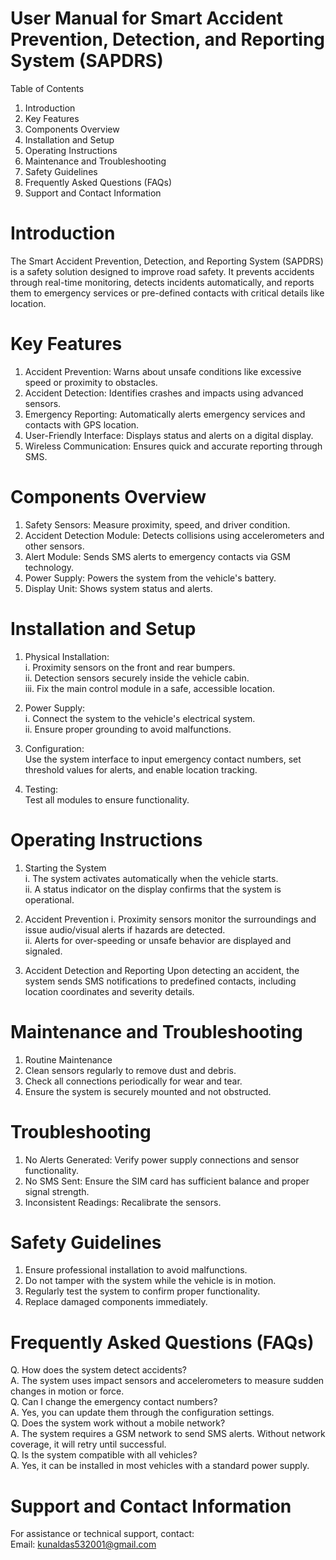 # User Manual for Smart Accident Prevention, Detection, and Reporting System (SAPDRS)
Table of Contents
1. Introduction
2. Key Features
3. Components Overview
4. Installation and Setup
5. Operating Instructions
6. Maintenance and Troubleshooting
7. Safety Guidelines
8. Frequently Asked Questions (FAQs)
9. Support and Contact Information
    
# Introduction
The Smart Accident Prevention, Detection, and Reporting System (SAPDRS) is a safety solution designed to improve road safety. It prevents accidents through real-time monitoring, detects incidents automatically, and reports them to emergency services or pre-defined contacts with critical details like location.

# Key Features
  1. Accident Prevention: Warns about unsafe conditions like excessive speed or proximity to obstacles.
  2. Accident Detection: Identifies crashes and impacts using advanced sensors.
  3. Emergency Reporting: Automatically alerts emergency services and contacts with GPS location.
  4. User-Friendly Interface: Displays status and alerts on a digital display.
  5. Wireless Communication: Ensures quick and accurate reporting through SMS.
  
# Components Overview
  1. Safety Sensors: Measure proximity, speed, and driver condition.
  2. Accident Detection Module: Detects collisions using accelerometers and other sensors.
  3. Alert Module: Sends SMS alerts to emergency contacts via GSM technology.
  4. Power Supply: Powers the system from the vehicle's battery.
  5. Display Unit: Shows system status and alerts.

# Installation and Setup
  1. Physical Installation:
     <br>
     i. Proximity sensors on the front and rear bumpers.
     <br>
     ii. Detection sensors securely inside the vehicle cabin.
     <br>
     iii. Fix the main control module in a safe, accessible location.

2. Power Supply:
   <br>
    i. Connect the system to the vehicle's electrical system.
   <br>
    ii. Ensure proper grounding to avoid malfunctions.
    
3. Configuration:
   <br>
    Use the system interface to input emergency contact numbers, set threshold values for alerts, and enable location tracking.

4. Testing:
   <br>
   Test all modules to ensure functionality.

# Operating Instructions
  1. Starting the System
     <br>
      i. The system activates automatically when the vehicle starts.
     <br>
      ii. A status indicator on the display confirms that the system is operational.
  2. Accident Prevention
        i. Proximity sensors monitor the surroundings and issue audio/visual alerts if hazards are detected.
     <br>
        ii. Alerts for over-speeding or unsafe behavior are displayed and signaled.

  3. Accident Detection and Reporting
     Upon detecting an accident, the system sends SMS notifications to predefined contacts, including location coordinates and severity details.

# Maintenance and Troubleshooting
1. Routine Maintenance
2. Clean sensors regularly to remove dust and debris.
3. Check all connections periodically for wear and tear.
4. Ensure the system is securely mounted and not obstructed.

# Troubleshooting
1. No Alerts Generated: Verify power supply connections and sensor functionality.
2. No SMS Sent: Ensure the SIM card has sufficient balance and proper signal strength.
3. Inconsistent Readings: Recalibrate the sensors.

# Safety Guidelines
1. Ensure professional installation to avoid malfunctions.
2. Do not tamper with the system while the vehicle is in motion.
3. Regularly test the system to confirm proper functionality.
4. Replace damaged components immediately.

# Frequently Asked Questions (FAQs)
Q. How does the system detect accidents?
<br>
A. The system uses impact sensors and accelerometers to measure sudden changes in motion or
force.
<br>
Q. Can I change the emergency contact numbers?
<br>
A. Yes, you can update them through the configuration settings.
<br>
Q. Does the system work without a mobile network?
<br>
A. The system requires a GSM network to send SMS alerts. Without network coverage, it will retry
until successful.
<br>
Q. Is the system compatible with all vehicles?
<br>
A. Yes, it can be installed in most vehicles with a standard power supply.

# Support and Contact Information
For assistance or technical support, contact:
<br>
Email: kunaldas532001@gmail.com
